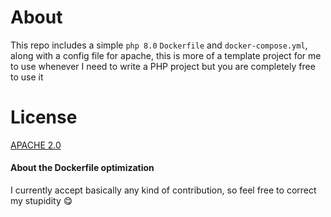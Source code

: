# About
This repo includes a simple `php 8.0` `Dockerfile` and `docker-compose.yml`, along with a config file for apache, this is more of a template project for me to use whenever I need to write a PHP project but you are completely free to use it 


# License
[APACHE 2.0](LICENSE)

#### About the Dockerfile optimization
I currently accept basically any kind of contribution, so feel free to correct my stupidity 😋